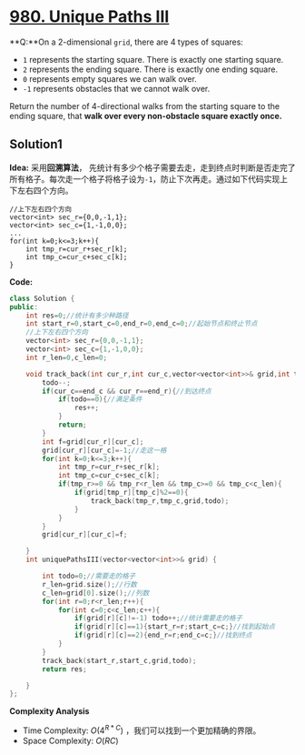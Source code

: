 # [980. Unique Paths III](https://leetcode-cn.com/problems/unique-paths-iii/)



**Q:**On a 2-dimensional `grid`, there are 4 types of squares:

* `1` represents the starting square.  There is exactly one starting square.
* `2` represents the ending square.  There is exactly one ending square.
* `0` represents empty squares we can walk over.
* `-1` represents obstacles that we cannot walk over.

Return the number of 4-directional walks from the starting square to the ending square, that **walk over every non-obstacle square exactly once.**



## Solution1

**Idea:** 采用**回溯算法**， 先统计有多少个格子需要去走，走到终点时判断是否走完了所有格子。每次走一个格子将格子设为`-1`，防止下次再走。通过如下代码实现上下左右四个方向。

```
//上下左右四个方向
vector<int> sec_r={0,0,-1,1};
vector<int> sec_c={1,-1,0,0};
...
for(int k=0;k<=3;k++){
	int tmp_r=cur_r+sec_r[k];
	int tmp_c=cur_c+sec_c[k];
}        
```



**Code:**

```C++
class Solution {
public:
    int res=0;//统计有多少种路径
    int start_r=0,start_c=0,end_r=0,end_c=0;//起始节点和终止节点
    //上下左右四个方向
    vector<int> sec_r={0,0,-1,1};
    vector<int> sec_c={1,-1,0,0};
    int r_len=0,c_len=0;

    void track_back(int cur_r,int cur_c,vector<vector<int>>& grid,int todo){
        todo--;
        if(cur_c==end_c && cur_r==end_r){//到达终点
            if(todo==0){//满足条件
                res++;
            }
            return;
        }
        int f=grid[cur_r][cur_c];
        grid[cur_r][cur_c]=-1;//走这一格
        for(int k=0;k<=3;k++){
            int tmp_r=cur_r+sec_r[k];
            int tmp_c=cur_c+sec_c[k];
            if(tmp_r>=0 && tmp_r<r_len && tmp_c>=0 && tmp_c<c_len){
                if(grid[tmp_r][tmp_c]%2==0){
                    track_back(tmp_r,tmp_c,grid,todo);
                }
            }
        }
        grid[cur_r][cur_c]=f;

    }
    int uniquePathsIII(vector<vector<int>>& grid) {

        int todo=0;//需要走的格子
        r_len=grid.size();//行数
        c_len=grid[0].size();//列数
        for(int r=0;r<r_len;r++){
            for(int c=0;c<c_len;c++){
                if(grid[r][c]!=-1) todo++;//统计需要走的格子
                if(grid[r][c]==1){start_r=r;start_c=c;}//找到起始点
                if(grid[r][c]==2){end_r=r;end_c=c;}//找到终点
            }
        }
        track_back(start_r,start_c,grid,todo);
        return res;

    }
};
```



**Complexity Analysis**

* Time Complexity: $O(4^{R*C})$ ，我们可以找到一个更加精确的界限。
* Space Complexity: $O(RC)$